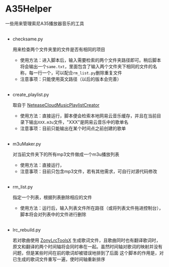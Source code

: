 # A35Helper
一些用来管理索尼A35播放器音乐的工具
<br><br>

 - checksame.py
 
    用来检查两个文件夹里的文件是否有相同的项目
    - 使用方法：进入脚本后，输入需要检索的两个文件夹路径即可。稍后脚本将会输出一个`same.txt`，里面包含了输入两个文件夹下相同的文件的名称，每一行一个，可以配合`rm_list.py`删除重复文件
    - 注意事项：只能使用英文路径（以后的版本会完善）
    <br>
    
 - create_playlist.py
 
    取自于 [NeteaseCloudMusicPlaylistCreator](https://github.com/vileer/NeteaseCloudMusicPlaylistCreator)
    - 使用方法：直接运行，脚本便会检索本地网易云音乐缓存，并且在当前目录下输出`XXX.m3u`文件，"XXX"是网易云音乐中的歌单名
    - 注意事项：目前只能输出在某个时间点之前创建的歌单
    <br>
    
 - m3uMaker.py

    对当前文件夹下的所有mp3文件做成一个m3u播放列表
    - 使用方法：直接运行，
    - 注意事项：目前只包含mp3文件，若有其他需求，可自行对源代码修改
    <br>
    
 - rm_list.py
 
    指定一个列表，根据列表删除相应的文件
    - 使用方法：运行后，输入列表文件所在路径（或将列表文件拖进控制台），脚本将会对列表中的文件进行删除
    <br>
    
 - lrc_rebuild.py
 
    若对歌曲使用 [ZonyLrcToolsX](https://github.com/GameBelial/ZonyLrcToolsX) 生成歌词文件，且歌曲同时也有翻译歌词时，原文和翻译的两个时间轴将会同时串在一起。虽然时间轴对歌词的映射并没有问题，但是某些时间在前的歌词却被错误地排到了后面
    这个脚本的作用是，对已生成的歌词文件重写一遍，使时间轴重新排序
     
